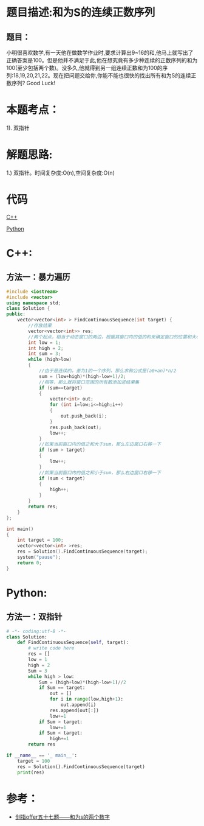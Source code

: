 # 题目描述:和为S的连续正数序列
## 题目：
小明很喜欢数学,有一天他在做数学作业时,要求计算出9~16的和,他马上就写出了正确答案是100。但是他并不满足于此,他在想究竟有多少种连续的正数序列的和为100(至少包括两个数)。没多久,他就得到另一组连续正数和为100的序列:18,19,20,21,22。现在把问题交给你,你能不能也很快的找出所有和为S的连续正数序列? Good Luck!

# 本题考点：
  
  1). 双指针
  
# 解题思路:
  
  1.) 双指针。时间复杂度:O(n),空间复杂度:O(n)

# 代码

[C++](./ContinuousSquenceWithSum.cpp)

[Python](./ContinuousSquenceWithSum.py)

# C++:
## 方法一：暴力遍历
```c++
#include <iostream>
#include <vector>
using namespace std;
class Solution {
public:
    vector<vector<int> > FindContinuousSequence(int target) {
        //存放结果
        vector<vector<int>> res;
        //两个起点，相当于动态窗口的两边，根据其窗口内的值的和来确定窗口的位置和大小
        int low = 1;
        int high = 2;
        int sum = 3;
        while (high>low)
        {
            //由于是连续的，差为1的一个序列，那么求和公式是(a0+an)*n/2
            sum = (low+high)*(high-low+1)/2;
            //相等，那么就将窗口范围的所有数添加进结果集
            if (sum==target)
            {
                vector<int> out;
                for (int i=low;i<=high;i++)
                {
                    out.push_back(i);
                }
                res.push_back(out);
                low++;
            }
            //如果当前窗口内的值之和大于sum，那么左边窗口右移一下
            if (sum > target)
            {
                low++;
            }
            //如果当前窗口内的值之和小于sum，那么右边窗口右移一下
            if (sum < target)
            {
                high++;
            }
        }
        return res;
    }
};

int main()
{
    int target = 100;
    vector<vector<int> >res;
    res = Solution().FindContinuousSequence(target);
    system("pause");
    return 0;
}
```

# Python:
## 方法一：双指针
```python
# -*- coding:utf-8 -*-
class Solution:
    def FindContinuousSequence(self, target):
        # write code here
        res = []
        low = 1
        high = 2
        Sum = 3
        while high > low:
            Sum = (high+low)*(high-low+1)//2
            if Sum == target:
                out = []
                for i in range(low,high+1):
                    out.append(i)
                res.append(out[:])
                low+=1
            if Sum > target:
                low+=1
            if Sum < target:
                high+=1
        return res

if __name__ == '_ main__':
    target = 100
    res = Solution().FindContinuousSequence(target)    
    print(res)
```

# 参考：
  -  [剑指offer五十七题——和为s的两个数字](https://github.com/bryceustc/CodingInterviews/blob/master/TwoNumbersWithSum/README.md)
